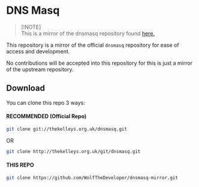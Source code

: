 # DNS Masq
> [!NOTE]\
> This is a mirror of the dnsmasq repository found [here.](https://thekelleys.org.uk/gitweb/?p=dnsmasq.git;a=summary)

This repository is a mirror of the official `dnsmasq` repository for ease of access and development.

No contributions will be accepted into this repository for this is just a mirror of the upstream repository.

## Download

You can clone this repo 3 ways:

#### RECOMMENDED (Official Repo)
```bash
git clone git://thekelleys.org.uk/dnsmasq.git
```

OR

```bash
git clone http://thekelleys.org.uk/git/dnsmasq.git
```

#### THIS REPO
```bash
git clone https://github.com/WolfTheDeveloper/dnsmasq-mirror.git
```
